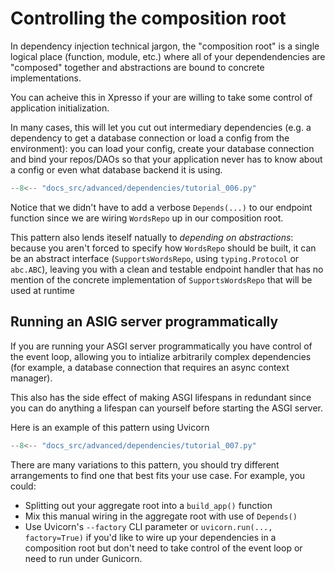 # Controlling the composition root

In dependency injection technical jargon, the "composition root" is a single logical place (function, module, etc.) where all of your dependendencies are "composed" together and abstractions are bound to concrete implementations.

You can acheive this in Xpresso if your are willing to take some control of application initialization.

In many cases, this will let you cut out intermediary dependencies (e.g. a dependency to get a database connection or load a config from the environment): you can load your config, create your database connection and bind your repos/DAOs so that your application never has to know about a config or even what database backend it is using.

```python
--8<-- "docs_src/advanced/dependencies/tutorial_006.py"
```

Notice that we didn't have to add a verbose `Depends(...)` to our endpoint function since we are wiring `WordsRepo` up in our composition root.

This pattern also lends iteself natually to _depending on abstractions_: because you aren't forced to specify how `WordsRepo` should be built, it can be an abstract interface (`SupportsWordsRepo`, using `typing.Protocol` or `abc.ABC`), leaving you with a clean and testable endpoint handler that has no mention of the concrete implementation of `SupportsWordsRepo` that will be used at runtime

## Running an ASIG server programmatically

If you are running your ASGI server programmatically you have control of the event loop, allowing you to intialize arbitrarily complex dependencies (for example, a database connection that requires an async context manager).

This also has the side effect of making ASGI lifespans in redundant since you can do anything a lifespan can yourself before starting the ASGI server.

Here is an example of this pattern using Uvicorn

```python
--8<-- "docs_src/advanced/dependencies/tutorial_007.py"
```

There are many variations to this pattern, you should try different arrangements to find one that best fits your use case.
For example, you could:

- Splitting out your aggregate root into a `build_app()` function
- Mix this manual wiring in the aggregate root with use of `Depends()`
- Use Uvicorn's `--factory` CLI parameter or `uvicorn.run(..., factory=True)` if you'd like to wire up your dependencies in a composition root but don't need to take control of the event loop or need to run under Gunicorn.

